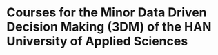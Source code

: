 # Courses for the Minor Data Driven Decision Making (3DM) of the HAN University of Applied Sciences

